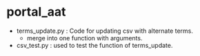 # portal_aat

- terms_update.py : Code for updating csv with alternate terms.
  - merge into one function with arguments.
- csv_test.py : used to test the function of terms_update.
